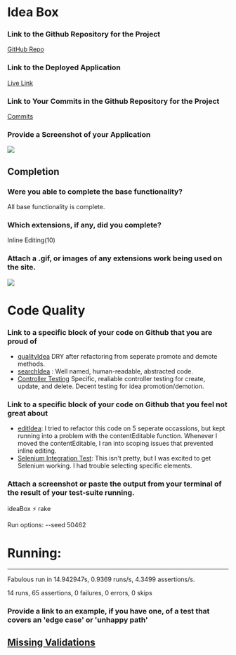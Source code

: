 # Idea Box

### Link to the Github Repository for the Project
[GitHub Repo](https://github.com/stevepentler/IdeaBox)

### Link to the Deployed Application
[Live Link](https://pentler-ideas.herokuapp.com/)

### Link to Your Commits in the Github Repository for the Project
[Commits](https://github.com/stevepentler/IdeaBox/commits/master)

### Provide a Screenshot of your Application
![](http://g.recordit.co/jflg8dNj6L.gif)

## Completion

### Were you able to complete the base functionality?
All base functionality is complete.

### Which extensions, if any, did you complete?
Inline Editing(10)

### Attach a .gif, or images of any extensions work being used on the site.
![](http://g.recordit.co/Ov33UONm3n.gif)

# Code Quality

### Link to a specific block of your code on Github that you are proud of
- [qualityIdea](https://github.com/stevepentler/IdeaBox/blob/master/app/assets/javascripts/quality_idea.js#L30)
DRY after refactoring from seperate promote and demote methods.
- [searchIdea](https://github.com/stevepentler/IdeaBox/blob/master/app/assets/javascripts/search_idea.js#L1) : Well named, human-readable, abstracted code.
- [Controller Testing](https://github.com/stevepentler/IdeaBox/blob/master/test/controllers/ideas_controller_test.rb#L25)
Specific, realiable controller testing for create, update, and delete. Decent testing for idea promotion/demotion.

### Link to a specific block of your code on Github that you feel not great about
- [editIdea](https://github.com/stevepentler/IdeaBox/blob/master/app/assets/javascripts/edit_idea.js#L7): I tried to refactor this code on 5 seperate occassions, but kept running into a problem with the contentEditable function. Whenever I moved the contentEditable, I ran into scoping issues that prevented inline editing. 
- [Selenium Integration Test](https://github.com/stevepentler/IdeaBox/blob/master/test/integration/create_idea_test.rb): This isn't pretty, but I was excited to get Selenium working. I had trouble selecting specific elements.

### Attach a screenshot or paste the output from your terminal of the result of your test-suite running.

ideaBox ⚡ rake

Run options: --seed 50462

# Running:

**************

Fabulous run in 14.942947s, 0.9369 runs/s, 4.3499 assertions/s.

14 runs, 65 assertions, 0 failures, 0 errors, 0 skips


### Provide a link to an example, if you have one, of a test that covers an 'edge case' or 'unhappy path'

[Missing Validations](https://github.com/stevepentler/IdeaBox/blob/master/test/controllers/ideas_controller_test.rb#L53)
-----
